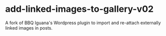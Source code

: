 add-linked-images-to-gallery-v02
================================

A fork of BBQ Iguana's Wordpress plugin to import and re-attach externally linked images in posts.